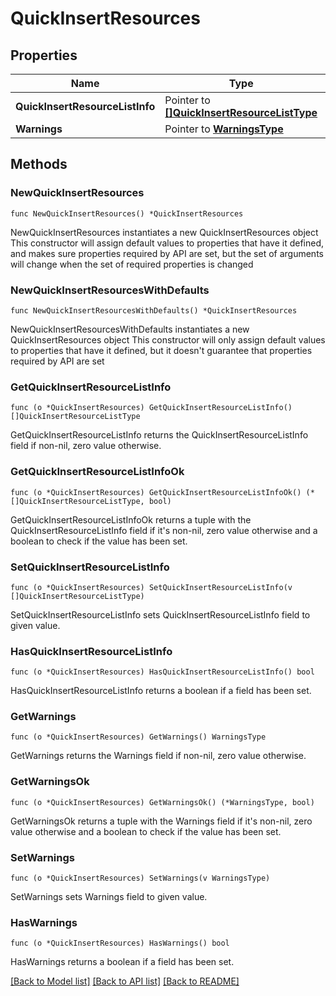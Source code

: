 # QuickInsertResources

## Properties

Name | Type | Description | Notes
------------ | ------------- | ------------- | -------------
**QuickInsertResourceListInfo** | Pointer to [**[]QuickInsertResourceListType**](QuickInsertResourceListType.md) |  | [optional] 
**Warnings** | Pointer to [**WarningsType**](WarningsType.md) |  | [optional] 

## Methods

### NewQuickInsertResources

`func NewQuickInsertResources() *QuickInsertResources`

NewQuickInsertResources instantiates a new QuickInsertResources object
This constructor will assign default values to properties that have it defined,
and makes sure properties required by API are set, but the set of arguments
will change when the set of required properties is changed

### NewQuickInsertResourcesWithDefaults

`func NewQuickInsertResourcesWithDefaults() *QuickInsertResources`

NewQuickInsertResourcesWithDefaults instantiates a new QuickInsertResources object
This constructor will only assign default values to properties that have it defined,
but it doesn't guarantee that properties required by API are set

### GetQuickInsertResourceListInfo

`func (o *QuickInsertResources) GetQuickInsertResourceListInfo() []QuickInsertResourceListType`

GetQuickInsertResourceListInfo returns the QuickInsertResourceListInfo field if non-nil, zero value otherwise.

### GetQuickInsertResourceListInfoOk

`func (o *QuickInsertResources) GetQuickInsertResourceListInfoOk() (*[]QuickInsertResourceListType, bool)`

GetQuickInsertResourceListInfoOk returns a tuple with the QuickInsertResourceListInfo field if it's non-nil, zero value otherwise
and a boolean to check if the value has been set.

### SetQuickInsertResourceListInfo

`func (o *QuickInsertResources) SetQuickInsertResourceListInfo(v []QuickInsertResourceListType)`

SetQuickInsertResourceListInfo sets QuickInsertResourceListInfo field to given value.

### HasQuickInsertResourceListInfo

`func (o *QuickInsertResources) HasQuickInsertResourceListInfo() bool`

HasQuickInsertResourceListInfo returns a boolean if a field has been set.

### GetWarnings

`func (o *QuickInsertResources) GetWarnings() WarningsType`

GetWarnings returns the Warnings field if non-nil, zero value otherwise.

### GetWarningsOk

`func (o *QuickInsertResources) GetWarningsOk() (*WarningsType, bool)`

GetWarningsOk returns a tuple with the Warnings field if it's non-nil, zero value otherwise
and a boolean to check if the value has been set.

### SetWarnings

`func (o *QuickInsertResources) SetWarnings(v WarningsType)`

SetWarnings sets Warnings field to given value.

### HasWarnings

`func (o *QuickInsertResources) HasWarnings() bool`

HasWarnings returns a boolean if a field has been set.


[[Back to Model list]](../README.md#documentation-for-models) [[Back to API list]](../README.md#documentation-for-api-endpoints) [[Back to README]](../README.md)


